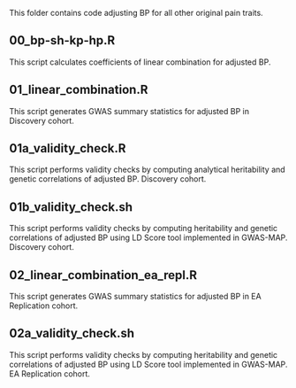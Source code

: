 This folder contains code adjusting BP for all other original pain traits.

## 00_bp-sh-kp-hp.R
This script calculates coefficients of linear combination for adjusted BP.

## 01_linear_combination.R
This script generates GWAS summary statistics for adjusted BP in Discovery cohort.

## 01a_validity_check.R
This script performs validity checks by computing analytical heritability and genetic correlations of adjusted BP. Discovery cohort.

## 01b_validity_check.sh
This script performs validity checks by computing heritability and genetic correlations of adjusted BP using LD Score tool implemented in GWAS-MAP. Discovery cohort.

## 02_linear_combination_ea_repl.R
This script generates GWAS summary statistics for adjusted BP in EA Replication cohort.

## 02a_validity_check.sh
This script performs validity checks by computing heritability and genetic correlations of adjusted BP using LD Score tool implemented in GWAS-MAP. EA Replication cohort.
